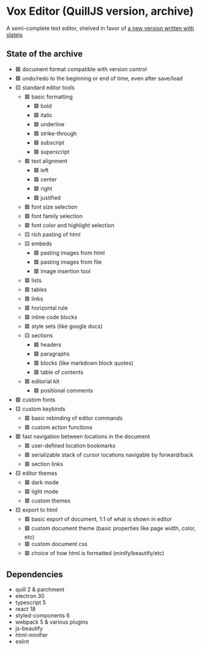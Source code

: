 # Vox Editor (QuillJS version, archive)

A semi-complete text editor, shelved in favor of [a new version written with slatejs](https://github.com/noxabellus/vox)

## State of the archive
+ 🟩 document format compatible with version control
+ 🟩 undo/redo to the beginning or end of time, even after save/load
+ 🟨 standard editor tools
    - 🟩 basic formatting
        * 🟩 bold
        * 🟩 italic
        * 🟩 underline
        * 🟩 strike-through
        * 🟩 subscript
        * 🟩 superscript
    - 🟩 text alignment
        + 🟩 left
        + 🟩 center
        + 🟩 right
        + 🟩 justified
    - 🟩 font size selection
    - 🟩 font family selection
    - 🟩 font color and highlight selection
    - 🟨 rich pasting of html
    - 🟨 embeds
        * 🟩 pasting images from html
        * 🟥 pasting images from file
        * 🟥 image insertion tool
    - 🟥 lists
    - 🟥 tables
    - 🟥 links
    - 🟥 horizontal rule
    - 🟥 inline code blocks
    - 🟥 style sets (like google docs)
    - 🟨 sections
        * 🟩 headers
        * 🟩 paragraphs
        * 🟥 blocks (like markdown block quotes)
        * 🟥 table of contents
    - 🟥 editorial kit
        * 🟥 positional comments
+ 🟩 custom fonts
+ 🟨 custom keybinds
    - 🟥 basic rebinding of editor commands
    - 🟥 custom action functions
+ 🟥 fast navigation between locations in the document
    - 🟥 user-defined location bookmarks
    - 🟥 serializable stack of cursor locations navigable by forward/back
    - 🟥 section links
+ 🟨 editor themes
    - 🟩 dark mode
    - 🟥 light mode
    - 🟥 custom themes
+ 🟨 export to html
    - 🟩 basic export of document, 1:1 of what is shown in editor
    - 🟩 custom document theme (basic properties like page width, color, etc)
    - 🟥 custom document css
    - 🟥 choice of how html is formatted (minify/beautify/etc)

## Dependencies
+ quill 2 & parchment
+ electron 30
+ typescript 5
+ react 18
+ styled-components 6
+ webpack 5 & various plugins
+ js-beautify
+ html-minifier
+ eslint
